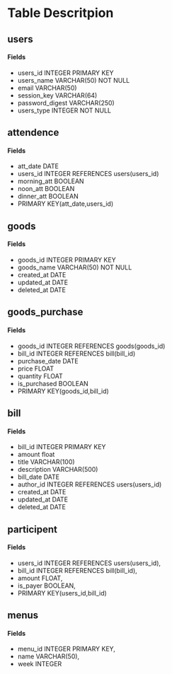 # Table Descritpion
## users
#### Fields
- users_id INTEGER PRIMARY KEY
- users_name VARCHAR(50) NOT NULL
- email VARCHAR(50)
- session_key VARCHAR(64)
- password_digest VARCHAR(250)
- users_type INTEGER NOT NULL

## attendence
#### Fields
- att_date DATE
- users_id INTEGER REFERENCES users(users_id)
- morning_att BOOLEAN
- noon_att BOOLEAN
- dinner_att BOOLEAN
- PRIMARY KEY(att_date,users_id)

## goods
#### Fields
- goods_id INTEGER PRIMARY KEY
- goods_name VARCHAR(50) NOT NULL
- created_at DATE
- updated_at DATE
- deleted_at DATE

## goods_purchase
#### Fields
- goods_id INTEGER REFERENCES goods(goods_id)
- bill_id INTEGER REFERENCES bill(bill_id)
- purchase_date DATE
- price FLOAT
- quantity FLOAT
- is_purchased BOOLEAN
- PRIMARY KEY(goods_id,bill_id)

## bill
#### Fields
- bill_id INTEGER PRIMARY KEY
- amount float
- title VARCHAR(100)
- description VARCHAR(500)
- bill_date DATE
- author_id INTEGER REFERENCES users(users_id)
- created_at DATE
- updated_at DATE
- deleted_at DATE

## participent 
#### Fields
- users_id INTEGER REFERENCES users(users_id),
- bill_id INTEGER REFERENCES bill(bill_id),
- amount FLOAT,
- is_payer BOOLEAN,
- PRIMARY KEY(users_id,bill_id)

## menus
#### Fields
- menu_id INTEGER PRIMARY KEY,
- name VARCHAR(50),
- week INTEGER
